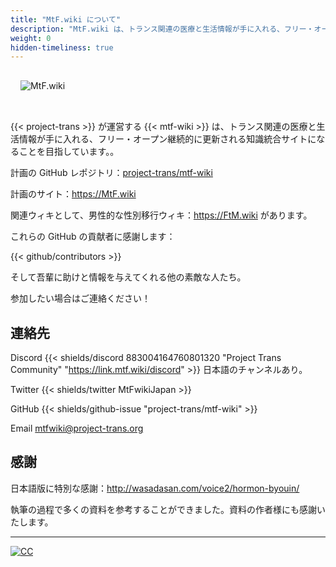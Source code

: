 ```yaml
---
title: "MtF.wiki について"
description: "MtF.wiki は、トランス関連の医療と生活情報が手に入れる、フリー・オープン継続的に更新される知識統合サイトになることを目指しています。"
weight: 0
hidden-timeliness: true
---
```


<link rel="stylesheet" href="https://cdn.jsdelivr.net/npm/bootstrap-icons@1.5.0/font/bootstrap-icons.css">

<img src="/new/mtf-wiki-long.svg" style="background-color:none;border:none;padding:16px 16px 32px" alt="MtF.wiki"/>

{{< project-trans >}} が運営する {{< mtf-wiki >}} は、トランス関連の医療と生活情報が手に入れる、フリー・オープン継続的に更新される知識統合サイトになることを目指しています。。

計画の <i class="bi bi-github" aria-label="GitHub"></i> GitHub レポジトリ：[project-trans/mtf-wiki](https://github.com/project-trans/MtF-wiki)

<i class="bi bi-link-45deg" aria-label="Website"></i> 計画のサイト：<https://MtF.wiki>

関連ウィキとして、男性的な性別移行ウィキ：<https://FtM.wiki> があります。

これらの GitHub の貢献者に感謝します：

{{< github/contributors >}}

そして吾輩に助けと情報を与えてくれる他の素敵な人たち。

参加したい場合はご連絡ください！

## 連絡先

Discord {{< shields/discord 883004164760801320 "Project Trans Community" "<https://link.mtf.wiki/discord>" >}} 日本語のチャンネルあり。

Twitter {{< shields/twitter MtFwikiJapan >}}

GitHub {{< shields/github-issue "project-trans/mtf-wiki" >}}

Email <mtfwiki@project-trans.org>

## 感謝

日本語版に特別な感謝：<http://wasadasan.com/voice2/hormon-byouin/>

執筆の過程で多くの資料を参考することができました。資料の作者様にも感謝いたします。

---

[![CC](https://i.creativecommons.org/l/by-sa/4.0/88x31.png)](https://creativecommons.org/licenses/by-sa/4.0)
